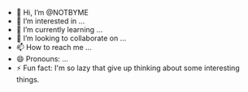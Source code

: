 - 👋 Hi, I’m @NOTBYME
- 👀 I’m interested in ...
- 🌱 I’m currently learning ...
- 💞️ I’m looking to collaborate on ...
- 📫 How to reach me ...
- 😄 Pronouns: ...
- ⚡ Fun fact: I'm so lazy that give up thinking about some interesting things.

<!---
NOTBYME/NOTBYME is a ✨ special ✨ repository because its `README.md` (this file) appears on your GitHub profile.
You can click the Preview link to take a look at your changes.
--->
